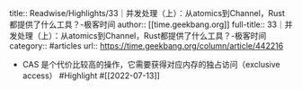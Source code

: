 title:: Readwise/Highlights/33｜并发处理（上）：从atomics到Channel，Rust都提供了什么工具？-极客时间
author:: [[time.geekbang.org]]
full-title:: 33｜并发处理（上）：从atomics到Channel，Rust都提供了什么工具？-极客时间
category:: #articles
url:: https://time.geekbang.org/column/article/442216
- CAS 是个代价比较高的操作，它需要获得对应内存的独占访问（exclusive access） #Highlight #[[2022-07-13]]